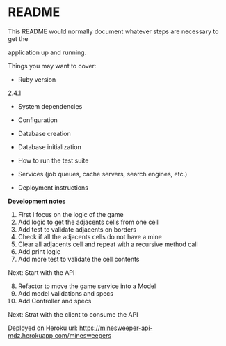 #  README



This README would normally document whatever steps are necessary to get the

application up and running.



Things you may want to cover:



*  Ruby version

2.4.1



*  System dependencies



*  Configuration



*  Database creation



*  Database initialization



*  How to run the test suite



*  Services (job queues, cache servers, search engines, etc.)



*  Deployment instructions



**Development notes**
 1. First I focus on the logic of the game
 2. Add logic to get the adjacents cells from one cell
 3. Add test to validate adjacents on borders
 4. Check if all the adjacents cells do not have a mine
 5. Clear all adjacents cell and repeat with a recursive method call
 6. Add print logic
 7. Add more test to validate the cell contents

 Next:
 Start with the API

8. Refactor to move the game service into a Model
9. Add model validations and specs
10. Add Controller and specs

Next:
Strat with the client to consume the API

Deployed on Heroku
url: https://minesweeper-api-mdz.herokuapp.com/minesweepers